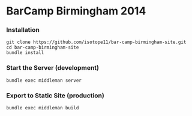 # BarCamp Birmingham 2014

### Installation

    git clone https://github.com/isotope11/bar-camp-birmingham-site.git
    cd bar-camp-birmingham-site
    bundle install

### Start the Server (development)

    bundle exec middleman server

### Export to Static Site (production)

    bundle exec middleman build



